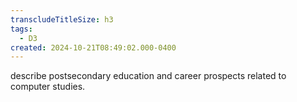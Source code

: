 ```yaml
---
transcludeTitleSize: h3
tags:
  - D3
created: 2024-10-21T08:49:02.000-0400
---
```

describe postsecondary education and career prospects related to computer studies.